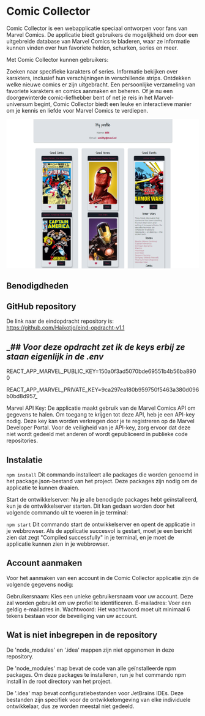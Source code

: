 # Comic Collector

Comic Collector is een webapplicatie speciaal ontworpen voor fans van Marvel Comics. De applicatie biedt gebruikers de mogelijkheid om door een uitgebreide database van Marvel Comics te bladeren, waar ze informatie kunnen vinden over hun favoriete helden, schurken, series en meer.

Met Comic Collector kunnen gebruikers:

Zoeken naar specifieke karakters of series.
Informatie bekijken over karakters, inclusief hun verschijningen in verschillende strips.
Ontdekken welke nieuwe comics er zijn uitgebracht.
Een persoonlijke verzameling van favoriete karakters en comics aanmaken en beheren.
Of je nu een doorgewinterde comic-liefhebber bent of net je reis in het Marvel-universum begint, Comic Collector biedt een leuke en interactieve manier om je kennis en liefde voor Marvel Comics te verdiepen.


![Screenshot.png](public%2Fimages%2FScreenshot.png)


## Benodigdheden

## GitHub repository

De link naar de eindopdracht repository is: https://github.com/Haikotjo/eind-opdracht-v1.1

## __## Voor deze opdracht zet ik de keys erbij ze staan eigenlijk in de .env_

REACT_APP_MARVEL_PUBLIC_KEY=150a0f3ad5070bde69551b4b56ba8900

REACT_APP_MARVEL_PRIVATE_KEY=9ca297ea180b959750f5463a380d096b0bd8d957_

Marvel API Key: De applicatie maakt gebruik van de Marvel Comics API om gegevens te halen. Om toegang te krijgen tot deze API, heb je een API-key nodig. Deze key kan worden verkregen door je te registreren op de Marvel Developer Portal. Voor de veiligheid van je API-key, zorg ervoor dat deze niet wordt gedeeld met anderen of wordt gepubliceerd in publieke code repositories.

## Instalatie

`npm install`
Dit commando installeert alle packages die worden genoemd in het package.json-bestand van het project. Deze packages zijn nodig om de applicatie te kunnen draaien.

Start de ontwikkelserver: Nu je alle benodigde packages hebt geïnstalleerd, kun je de ontwikkelserver starten. Dit kan gedaan worden door het volgende commando uit te voeren in je terminal:

`npm start`
Dit commando start de ontwikkelserver en opent de applicatie in je webbrowser. Als de applicatie succesvol is gestart, moet je een bericht zien dat zegt "Compiled successfully" in je terminal, en je moet de applicatie kunnen zien in je webbrowser.

## Account aanmaken

Voor het aanmaken van een account in de Comic Collector applicatie zijn de volgende gegevens nodig:

Gebruikersnaam: Kies een unieke gebruikersnaam voor uw account. Deze zal worden gebruikt om uw profiel te identificeren.
E-mailadres: Voer een geldig e-mailadres in.
Wachtwoord: Het wachtwoord moet uit minimaal 6 tekens bestaan voor de beveiliging van uw account.

## Wat is niet inbegrepen in de repository

De 'node_modules' en '.idea' mappen zijn niet opgenomen in deze repository.

De 'node_modules' map bevat de code van alle geïnstalleerde npm packages. Om deze packages te installeren, run je het commando npm install in de root directory van het project.

De '.idea' map bevat configuratiebestanden voor JetBrains IDEs. Deze bestanden zijn specifiek voor de ontwikkelomgeving van elke individuele ontwikkelaar, dus ze worden meestal niet gedeeld.
